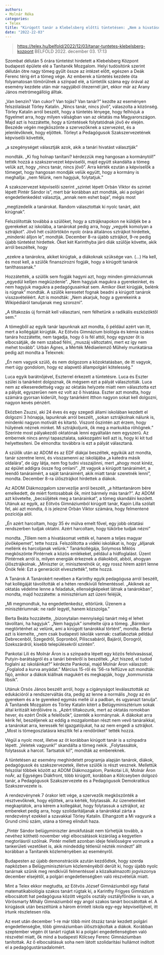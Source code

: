 ```yaml
---
authors:
- Molnár Réka
categories:
- Telex
title: "Kirúgott tanár a Klebelsberg előtti tüntetésen: „Nem a hivatásomat, hanem a magyar jövőképemet vette el a kormány”"
date: "2022-22-03"
---
```


> https://telex.hu/belfold/2022/12/03/tanar-tuntetes-klebelsberg-kozpont
> BELFÖLD 2022. december 03.  17:13

Szombat délután 5 órára tüntetést hirdetett a Klebelsberg Központ budapesti épülete elé a Tanítanék Mozgalom. Helyi tudósítónk szerint délután ötre nagy tömeg gyűlt össze az intézet előtt, egészen a Deák Ferenc térig ért a tömeg vége. Az emberek a tüntetés kezdete óta folyamatosan tömörülnek a színpad elé, a tüntetők száma egy órával az esemény kezdete után már nagyjából ötezernél járt, ekkor már az Arany János metrómegállóig álltak.

„Van benzin? Van cukor? Van tojás? Van tanár?”  kezdte az eseményen felszólalását Törley Katalin. „Nincs tanár, nincs jövő”, válaszolta a közönség. Törley Katalin arról beszélt, hogy a tüntetés lényege, hogy felhívjuk a figyelmet arra, hogy milyen válságban van az oktatás ma Magyarországon. Majd azt is hozzátette, hogy a tüntetések folytatódnak jövő év elején. Beszéde végén megköszönte a szervezőknek a szervezést, és a jelenlévőknek, hogy eljöttek. Törleyt a Pedagógusok Szakszervezetének képviselői követték,

„a szegénységet választják azok, akik a tanári hivatást választják”

 mondták. „Ki fog holnap tanítani?  kérdezzük meg hangosan a kormánytól!”  tették hozzá a szakszervezet képviselői, majd együtt skandálta a tömeg velük azt, hogy „nincs tanár, nincs jövő”. Arra kérték ezután a képviselők a tömeget, hogy hangosan mondják velük együtt, hogy a kormány is meghallja: „nem félünk, nem hagyjuk, folytatjuk.”


A szakszervezet képviselői szerint „szintet lépett Orbán Viktor és szintet lépett Pintér Sándor is”, mert bár korábban azt mondták, aki a polgári engedetlenkedést választja, „annak nem eshet baja”, mégis most

„megtizedelik a tanárokat. Random választottak ki nyolc tanárt, akit kirúgnak”.

Felszólították továbbá a szülőket, hogy a sztrájknapokon ne küldjék be a gyerekeket az iskolába, a tanárokat pedig arra, hogy „vegyék komolyan a sztrájkot”. Jövő hét csütörtökön nyolc órára általános sztrájkot hirdettek, „mindenki álljon le”, mondták. December 8-ra újabb sztrájkot, 9-re pedig újabb tüntetést hirdettek. Őket két Karinthyba járó diák szülője követte, akik arról beszéltek, hogy

„ezekre a tanárokra, akiket kirúgtak, a diákoknak szüksége van. (…) Ha kell, és most kell, a szülők finanszírozni fogják, hogy a kirúgott tanárok taníthassanak.”

Hozzátették, a szülők sem fogják hagyni azt, hogy minden gimnáziumnak „egyedül kelljen megküzdenie”. „Nem hagyjuk magukra a gyerekeinket, és nem hagyjuk magukra a pedagógusainkat sem. Amikor őket kirúgják, belénk is rúgnak”  mondták. A szülők keresetet fognak beadni a kirúgott tanárok visszavételéért. Azt is mondták: „Nem akarjuk, hogy a gyerekeink a Wikipédiáról tanuljanak meg szorozni”.

„A tiltakozás új formáit kell választani, nem félhetünk a radikális eszközöktől sem.”

A tömegből az egyik tanár lapunknak azt mondta, ő például azért van itt, mert a kollégáját kirúgták. Az Eötvös Gimnázium biológia és kémia szakos tanára hozzátette, nem tagadja, hogy ő is fél attól, hogy egyszer őt is elbocsátják, de nem szabad félni, „muszáj változtatni, mert ez így nem mehet tovább”. Urbán Ágnes, a Mérték Médiaelemző Műhely munkatársa pedig azt mondta a Telexnek:

„Én nem vagyok szülő, és nem dolgozom a közoktatásban, de itt vagyok, mert úgy gondolom, hogy ez alapvető állampolgári kötelesség.”

Luca egyik barátnőjével, Eszterrel érkezett a tüntetésre. Luca és Eszter szülei is tanárként dolgoznak, ők mégsem ezt a pályát választották. Luca nem az elkeseredettség vagy az oktatás helyzete miatt nem választotta ezt a pályát, egyszerűen nem ez volt az ő hivatása. Eszter azt mondta, hogy számára gyorsan kiderült, hogy tanárként itthon nagyon sokat kell dolgozni, nagyon kevés pénzért.

Eközben Zsuzsi, aki 24 éves és egy szegedi állami iskolában kezdett el dolgozni 3 hónapja, lapunknak arról beszélt, „sokan sztrájkolnak nálunk is, mindenki nagyon motivált és kitartó. Viszont őszintén azt érzem, hogy hülyének néznek minket. Mi sztrájkoljunk, ők meg a markukba röhögnek.” Szerinte most pályakezdő oktatónak lenni egyáltalán nem egyszerű. Az embernek nincs annyi tapasztalata, sakkozgatni kell azt is, hogy ki kit tud helyettesíteni. De elmondta: továbbra is ezt a pályát választaná.

A szülők után az ADOM és az EDF diákjai beszéltek, egyikük azt mondta, tanár szeretne lenni, és visszamenni az iskolájába „a katedra másik oldalára”, de úgy látja, nem fog tudni visszajönni, mert „ahogy most kinéz, az épület addigra össze fog omlani”. „Itt vagyok a kirúgott tanáraimért, a leendő tanáraimért, a saját tanáraimért, akik miatt tanár szeretnék lenni”, mondta. December 8-ra ülősztrájkot hirdettek a diákok.

Az ADOM Diákmozgalom szervezője arról beszélt, „a hittantanárom bére emelkedett, de miért fontosabbak ők, mint bármely más tanár?”. Az ADOM azt követelte, „becsüljétek meg a tanárainkat”, a tömeg skandálni kezdett. Utánuk az egyik, az Eötvös Gimnáziumból kirúgott tanár, Kapin Lilla szólalt fel, aki azt mondta, ő is jelezné Orbán Viktor számára, hogy felmentené pozíciója alól.

„Én azért harcoltam, hogy 35 év múlva emelt fővel, egy jobb oktatási rendszerben tudjak oktatni. Azért harcoltam, hogy tükörbe tudjak nézni”

 mondta. „Tőlem nem a hivatásomat vették el, hanem a teljes magyar jövőképemet”, tette hozzá. Felszólította a vidéki iskolákat is, hogy „álljanak mellénk és harcoljanak velünk.” Tanárkollégája, Solymoss Miklós megköszönte Pintérnek a közös emlékeket, például a hídfoglalást. Üzent Pintérnek arról is, milyen energiák érkeznek a diákokból, abból, ahogyan ülősztrájkolnak. „Miniszter úr, miniszterelnök úr, egy rossz hírem azért lenne Önök felé: Ezt a generációt elvesztették”, tette hozzá.

A Tanárok A Tanárokért nevében a Karinthy egyik pedagógusa arról beszélt, hat kollégáját távolították el a héten rendkívüli felmentéssel. „Akiknek az oktatás védelme lenne a feladatuk, ellenségképeket látnak a tanárokban”, mondta, majd hozzátette: a minisztérium azt üzeni feléjük,

„Mi megmondtuk, ha engedetlenkedsz, eltörlünk. Üzenem a minisztériumnak: ne radír legyél, hanem közszolga.”

Berta Beáta hozzátette, „bizonytalan mennyiségű tanárt még el lehet távolítani, ha hagyjuk”. „Nem hagyjuk”  ismételte újra a tömeg. „Bármikor megtörténhet az velünk, ami a kirúgott tanárokkal történt”, mondta. Berta azt is kiemelte, „nem csak budapesti iskolák vannak: csatlakoztak például Debrecenből, Szegedről, Sopronból, Piliscsabáról, Bajáról, Dorogról, Szekszárdról, kisebb településekről szintén”.

Pankotai Lili és Molnár Áron is a színpadra lépett egy közös felolvasással, Putyin-barátságról és a tanári bérekről is beszéltek. „Azt hiszed, el tudod foglalni az iskoláinkat?”  kérdezte Pankotai, majd Molnár Áron válaszolt: „Foglalod a kurva anyádat.” Március 15-ről és '56-ra felfűzve azt mondták: fájó, amikor a diákok kiállnak magukért és megkapják, hogy „kommunista libsik”.

Utánuk Orsós János beszélt arról, hogy a cigányságot leválasztották az edukációról a rendszerváltás óta, pedig az lenne a normális „hogy az én gyerekem és a te gyereked egymás mellé ül a padban, és ugyanazt tanulja”. A Tanítanék Mozgalom és Törley Katalin kitért a Belügyminisztérium sokak által kritizált kérdőívére is. „Azért tiltakozunk, mert az oktatás romokban hever, és ezért Önök a felelősök”, üzenték a kormánynak. A diákokat arra kérik fel, beszéljenek az eddig a mozgalomban részt nem vevő tanáraikkal, a tanárokat arra, keressék fel igazgatójukat, ha az nem engedi a sztrájkot. „Most is tömegoszlatásra készítik fel a rendőröket”  tették hozzá.

Végül a nyolc most, illetve az öt korábban kirúgott tanár is a színpadra lépett. „Veletek vagyunk!”  skandálta a tömeg nekik. „Folytassátok, folytassuk a harcot. Tartsatok ki!”, mondták az embereknek.

A tüntetésen az esemény meghirdetett programja alapján tanárok, diákok, pedagógusok és szakszervezetek, illetve szülők is részt vesznek. Mellettük felszólal többek között az ADOM Diákmozgalom, Pankotai Lili, Molnár Áron  noÁr, az Egységes Diákfront, több kirúgott, korábban a Kölcseyben dolgozó tanár, a Pedagógusok Szakszervezete és a Pedagógusok Demokratikus Szakszervezete is.

A rendezvénynek 7 órakor lett vége, a szervezők megköszönték a résztvevőknek, hogy eljöttek, arra kérték, folytassák. Az üzeneteinket megkaptátok, arra kérem a kollegákat, hogy folytassuk a sztrájkot, az embereket pedig arra, hogy szolidaritáljanak a tanárokkal  zárta a rendezvényt ezekkel a szavakkal Törley Katalin. Elhangzott a Mi vagyunk a Grund című szám, utána a tömeg elindult haza.

„Pintér Sándor belügyminiszter ámokfutását nem tűrhetjük tovább, a nevéhez köthető november végi elbocsátások kizárólag a kegyetlen megtorlásról szólnak. Pintér mellett azonban ideje felelősségre vonnunk a tankerületi vezetőket is, akik mindeddig tétlenül nézték mindezt”  állt korábban a Tanítanék közleményében az eseményről.



Budapesten az újabb demonstrációk azután kezdődtek, hogy szerda napközben a Belügyminisztérium közleményéből derült ki, hogy újabb nyolc tanárnak szűnik meg rendkívüli felmentéssel a közalkalmazotti jogviszonya december elsejétől, a polgári engedetlenségben való részvételük miatt.

Mint a Telex ekkor megtudta, az Eötvös József Gimnáziumból egy fiatal matematikabiológia szakos tanárt rúgtak ki, a Karinthy Frigyes Gimnázium elbocsátott hat pedagógusa között végzős osztály osztályfőnöke is van, a Vörösmarty Mihály Gimnáziumból egy angol szakos tanárt bocsátottak el. A kirúgások után beszéltünk a három érintett iskola egy-egy képviselőjével, itt írtunk részletesen róla.



Az eset után december 1-re már több mint ötszáz tanár kezdett polgári engedetlenségbe, több gimnáziumban ülősztrájkoltak a diákok. Korábban szeptember végén öt tanárt rúgtak ki a polgári engedetlenségben való részvétel miatt, ők mind a budapesti Kölcsey Ferenc Gimnáziumban tanítottak. Az ő elbocsátásuk soha nem látott szolidaritási hullámot indított el a pedagógustársadalomért.

